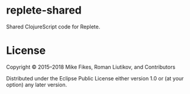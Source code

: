 # replete-shared

Shared ClojureScript code for Replete.

# License

Copyright © 2015–2018 Mike Fikes, Roman Liutikov, and Contributors

Distributed under the Eclipse Public License either version 1.0 or (at your option) any later version.
